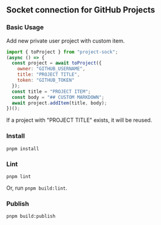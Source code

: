 ## Socket connection for GitHub Projects 

### Basic Usage

Add new private user project with custom item. 

```js
import { toProject } from "project-sock";
(async () => {
  const project = await toProject({
    owner: "GITHUB_USERNAME",
    title: "PROJECT TITLE",
    token: "GITHUB_TOKEN"
  });
  const title = "PROJECT ITEM";
  const body = "## CUSTOM MARKDOWN";
  await project.addItem(title, body);
})();
```

If a project with "PROJECT TITLE" exists, it will be reused.

### Install

```
pnpm install
```

### Lint

```
pnpm lint
```

Or, run `pnpm build:lint`.

### Publish

```
pnpm build:publish
```
